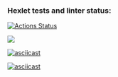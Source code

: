 ### Hexlet tests and linter status:
[![Actions Status](https://github.com/Lepihin/python-project-49/actions/workflows/hexlet-check.yml/badge.svg)](https://github.com/Lepihin/python-project-49/actions)

<a href="https://codeclimate.com/github/Lepihin/python-project-49/maintainability"><img src="https://api.codeclimate.com/v1/badges/75005184b117fd89224a/maintainability" /></a>

[![asciicast](https://asciinema.org/a/H3e6pKW0XD8w88vaTNf2d0u73.svg)](https://asciinema.org/a/H3e6pKW0XD8w88vaTNf2d0u73)


[![asciicast](https://asciinema.org/a/CWy4neKaZCPJAkV7Wi4xoyrdH.svg)](https://asciinema.org/a/CWy4neKaZCPJAkV7Wi4xoyrdH)
